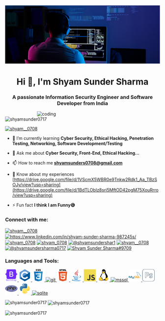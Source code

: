 ![logo](https://github.com/shyamsunder0717/shyamsunder0717/blob/main/security.png)
<h1 align="center">Hi 👋, I'm Shyam Sunder Sharma</h1>
<h3 align="center">A passionate Information Security Engineer and Software Developer from India</h3>

<img align="right" alt="coding" width="400" src="https://user-images.githubusercontent.com/74038190/225813708-98b745f2-7d22-48cf-9150-083f1b00d6c9.gif">

<p align="left"> <img src="https://komarev.com/ghpvc/?username=shyamsunder0717&label=Profile%20views&color=0e75b6&style=flat" alt="shyamsunder0717" /> </p>

<p align="left"> <a href="https://twitter.com/shyam__0708" target="blank"><img src="https://img.shields.io/twitter/follow/shyam__0708?logo=twitter&style=for-the-badge" alt="shyam__0708" /></a> </p>

- 🌱 I’m currently learning **Cyber Security, Ethical Hacking, Penetration Testing, Networking, Software Development/Testing**

- 💬 Ask me about **Cyber Security, Front-End, Ethical Hacking...**

- 📫 How to reach me **shyamsunders0708@gmail.com**

- 📄 Know about my experiences [https://drive.google.com/file/d/1VScmX5WBR0e9Tnkw2Rdk1_Aa_TBzSOJy/view?usp=sharing](https://drive.google.com/file/d/1BdTLObIz8sri5MftOD42pgM75XouRrro/view?usp=sharing)

- ⚡ Fun fact **I think I am Funny😅**

<h3 align="left">Connect with me:</h3>
<p align="left">
<a href="https://twitter.com/shyam__0708" target="blank"><img align="center" src="https://raw.githubusercontent.com/rahuldkjain/github-profile-readme-generator/master/src/images/icons/Social/twitter.svg" alt="shyam__0708" height="30" width="40" /></a>
<a href="https://linkedin.com/in/https://www.linkedin.com/in/shyam-sunder-sharma-987245s/" target="blank"><img align="center" src="https://raw.githubusercontent.com/rahuldkjain/github-profile-readme-generator/master/src/images/icons/Social/linked-in-alt.svg" alt="https://www.linkedin.com/in/shyam-sunder-sharma-987245s/" height="30" width="40" /></a>
<a href="https://instagram.com/shyam_0708" target="blank"><img align="center" src="https://raw.githubusercontent.com/rahuldkjain/github-profile-readme-generator/master/src/images/icons/Social/instagram.svg" alt="shyam_0708" height="30" width="40" /></a>
<a href="https://www.codechef.com/users/shyam_0708" target="blank"><img align="center" src="https://cdn.jsdelivr.net/npm/simple-icons@3.1.0/icons/codechef.svg" alt="shyam_0708" height="30" width="40" /></a>
<a href="https://www.hackerrank.com/@shyamsundershar1" target="blank"><img align="center" src="https://raw.githubusercontent.com/rahuldkjain/github-profile-readme-generator/master/src/images/icons/Social/hackerrank.svg" alt="@shyamsundershar1" height="30" width="40" /></a>
<a href="https://www.leetcode.com/shyam__0708" target="blank"><img align="center" src="https://raw.githubusercontent.com/rahuldkjain/github-profile-readme-generator/master/src/images/icons/Social/leet-code.svg" alt="shyam__0708" height="30" width="40" /></a>
<a href="https://www.hackerearth.com/@shyamsundersharma0717" target="blank"><img align="center" src="https://raw.githubusercontent.com/rahuldkjain/github-profile-readme-generator/master/src/images/icons/Social/hackerearth.svg" alt="@shyamsundersharma0717" height="30" width="40" /></a>
<a href="https://discord.gg/Shyam Sunder Sharma#9709" target="blank"><img align="center" src="https://raw.githubusercontent.com/rahuldkjain/github-profile-readme-generator/master/src/images/icons/Social/discord.svg" alt="Shyam Sunder Sharma#9709" height="30" width="40" /></a>
</p>

<h3 align="left">Languages and Tools:</h3>
<p align="left"> </a> <a href="https://getbootstrap.com" target="_blank" rel="noreferrer"> <img src="https://raw.githubusercontent.com/devicons/devicon/master/icons/bootstrap/bootstrap-plain-wordmark.svg" alt="bootstrap" width="40" height="40"/> </a> <a href="https://www.cprogramming.com/" target="_blank" rel="noreferrer"> <img src="https://raw.githubusercontent.com/devicons/devicon/master/icons/c/c-original.svg" alt="c" width="40" height="40"/> </a> <a href="https://www.w3schools.com/css/" target="_blank" rel="noreferrer"> <img src="https://raw.githubusercontent.com/devicons/devicon/master/icons/css3/css3-original-wordmark.svg" alt="css3" width="40" height="40"/> </a> <a href="https://git-scm.com/" target="_blank" rel="noreferrer"> <img src="https://www.vectorlogo.zone/logos/git-scm/git-scm-icon.svg" alt="git" width="40" height="40"/> </a> <a href="https://www.w3.org/html/" target="_blank" rel="noreferrer"> <img src="https://raw.githubusercontent.com/devicons/devicon/master/icons/html5/html5-original-wordmark.svg" alt="html5" width="40" height="40"/> </a> <a href="https://www.java.com" target="_blank" rel="noreferrer"> <img src="https://raw.githubusercontent.com/devicons/devicon/master/icons/java/java-original.svg" alt="java" width="40" height="40"/> </a> <a href="https://developer.mozilla.org/en-US/docs/Web/JavaScript" target="_blank" rel="noreferrer"> <img src="https://raw.githubusercontent.com/devicons/devicon/master/icons/javascript/javascript-original.svg" alt="javascript" width="40" height="40"/> </a> <a href="https://www.linux.org/" target="_blank" rel="noreferrer"> <img src="https://raw.githubusercontent.com/devicons/devicon/master/icons/linux/linux-original.svg" alt="linux" width="40" height="40"/> </a> <a href="https://www.microsoft.com/en-us/sql-server" target="_blank" rel="noreferrer"> <img src="https://www.svgrepo.com/show/303229/microsoft-sql-server-logo.svg" alt="mssql" width="40" height="40"/> </a> <a href="https://www.mysql.com/" target="_blank" rel="noreferrer"> <img src="https://raw.githubusercontent.com/devicons/devicon/master/icons/mysql/mysql-original-wordmark.svg" alt="mysql" width="40" height="40"/> </a> </a> <a href="https://www.photoshop.com/en" target="_blank" rel="noreferrer"> <img src="https://raw.githubusercontent.com/devicons/devicon/master/icons/photoshop/photoshop-line.svg" alt="photoshop" width="40" height="40"/> </a> <a href="https://www.php.net" target="_blank" rel="noreferrer"> <img src="https://raw.githubusercontent.com/devicons/devicon/master/icons/php/php-original.svg" alt="php" width="40" height="40"/> </a> <a href="https://www.python.org" target="_blank" rel="noreferrer"> <img src="https://raw.githubusercontent.com/devicons/devicon/master/icons/python/python-original.svg" alt="python" width="40" height="40"/> </a> <a href="https://www.sqlite.org/" target="_blank" rel="noreferrer"> <img src="https://www.vectorlogo.zone/logos/sqlite/sqlite-icon.svg" alt="sqlite" width="40" height="40"/> </a> </p>

<p><img align="left" src="https://github-readme-stats.vercel.app/api/top-langs?username=shyamsunder0717&show_icons=true&locale=en&layout=compact" alt="shyamsunder0717" /></p>

<p>&nbsp;<img align="center" src="https://github-readme-stats.vercel.app/api?username=shyamsunder0717&show_icons=true&locale=en" alt="shyamsunder0717" /></p>

<p><img align="center" src="https://github-readme-streak-stats.herokuapp.com/?user=shyamsunder0717&" alt="shyamsunder0717" /></p>
